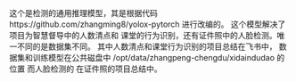 这个是检测的通用推理模型，其是根据代码https://github.com/zhangming8/yolox-pytorch 进行改编的。
这个模型解决了项目为智慧督导中的人数清点和 课堂的行为识别，还有证件照中的人脸检测。唯一不同的是数据集不同。
其中人数清点和课堂行为识别的项目总结在飞书中， 数据集和训练模型在公共磁盘中 /opt/data/zhangpeng-chengdu/xidaindudao 的位置
而人脸检测的 在证件照的项目总结中。


